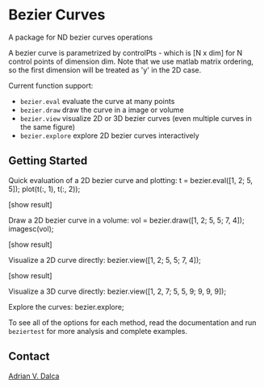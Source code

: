Bezier Curves
=============

A package for ND bezier curves operations

A bezier curve is parametrized by controlPts - which is [N x dim] for N control points of
dimension dim. Note that we use matlab matrix ordering, so the first dimension will be
treated as 'y' in the 2D case.

Current function support: 
- `bezier.eval` evaluate the curve at many points
- `bezier.draw` draw the curve in a image or volume
- `bezier.view` visualize 2D or 3D bezier curves (even multiple curves in the same figure)
- `bezier.explore` explore 2D bezier curves interactively

Getting Started
---------------
Quick evaluation of a 2D bezier curve and plotting:
    t = bezier.eval([1, 2; 5, 5]);
    plot(t(:, 1), t(:, 2));

[show result]	

Draw a 2D bezier curve in a volume:
	vol = bezier.draw([1, 2; 5, 5; 7, 4]);
	imagesc(vol);
	
[show result]

Visualize a 2D curve directly:
	bezier.view([1, 2; 5, 5; 7, 4]);
	
[show result]

Visualize a 3D curve directly:
	bezier.view([1, 2, 7; 5, 5, 9; 9, 9, 9]);
	
Explore the curves:
    bezier.explore;

To see all of the options for each method, read the documentation and run `beziertest` for more analysis and complete examples.

Contact
-------
[Adrian V. Dalca](http://adalca.mit.edu)
